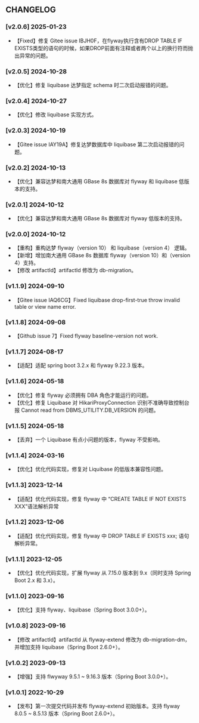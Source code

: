## CHANGELOG
### [v2.0.6] 2025-01-23
- 【Fixed】修复 Gitee issue IBJH0F，在flyway执行含有DROP TABLE IF EXISTS类型的语句的时候，如果DROP前面有注释或者两个以上的换行符而抛出异常的问题。

### [v2.0.5] 2024-10-28
- 【优化】修复 liquibase 达梦指定 schema 时二次启动报错的问题。

### [v2.0.4] 2024-10-27
- 【优化】修改 liquibase 实现方式。

### [v2.0.3] 2024-10-19
- 【Gitee issue IAY19A】修复达梦数据库中 liquibase 第二次启动报错的问题。

### [v2.0.2] 2024-10-13
- 【优化】兼容达梦和南大通用 GBase 8s 数据库对 flyway 和 liquibase 低版本的支持。

### [v2.0.1] 2024-10-12
- 【优化】兼容达梦和南大通用 GBase 8s 数据库对 flyway 低版本的支持。

### [v2.0.0] 2024-10-12
- 【重构】重构达梦 flyway（version 10） 和 liquibase（version 4） 逻辑。
- 【新增】增加南大通用 GBase 8s 数据库 flyway（version 10）和（version 4）支持。
- 【修改 artifactId】artifactId 修改为 db-migration。

### [v1.1.9] 2024-09-10
- 【Gitee issue IAQ6CG】Fixed liquibase drop-first-true throw invalid table or view name error.

### [v1.1.8] 2024-09-08
- 【Github issue 7】Fixed flyway baseline-version not work.

### [v1.1.7] 2024-08-17
- 【适配】适配 spring boot 3.2.x 和 flyway 9.22.3 版本。

### [v1.1.6] 2024-05-18
- 【优化】修复 flyway 必须拥有 DBA 角色才能运行的问题。
- 【优化】修复 Liquibase 对 HikariProxyConnection 识别不准确导致控制台报 Cannot read from DBMS_UTILITY.DB_VERSION 的问题。

### [v1.1.5] 2024-05-18
- 【丢弃】一个 Liquibase 有点小问题的版本，flyway 不受影响。

### [v1.1.4] 2024-03-16
- 【优化】优化代码实现，修复对 Liquibase 的低版本兼容性问题。

### [v1.1.3] 2023-12-14
- 【适配】优化代码实现，修复 flyway 中 “CREATE TABLE IF NOT EXISTS XXX”语法解析异常

### [v1.1.2] 2023-12-06
- 【适配】优化代码实现，修复 flyway 中 DROP TABLE IF EXISTS xxx; 语句解析异常。

### [v1.1.1] 2023-12-05
- 【优化】优化代码实现，扩展 flyway 从 7.15.0 版本到 9.x（同时支持 Spring Boot 2.x 和 3.x）。

### [v1.1.0] 2023-09-16
- 【优化】支持 flyway、liquibase（Spring Boot 3.0.0+）。

### [v1.0.8] 2023-09-16
- 【修改 artifactId】artifactId 从 flyway-extend 修改为 db-migration-dm，并增加支持 liquibase（Spring Boot 2.6.0+）。

### [v1.0.2] 2023-09-13
- 【增强】支持 flwyway 9.5.1 ~ 9.16.3 版本（Spring Boot 3.0.0+）。

### [v1.0.1] 2022-10-29
- 【发布】第一次提交代码并发布 flyway-extend 初始版本。支持 flyway 8.0.5 ~ 8.5.13 版本（Spring Boot 2.6.0+）。





